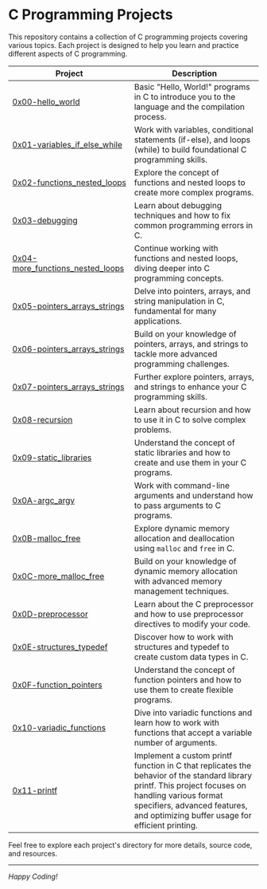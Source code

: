 # C Programming Projects

This repository contains a collection of C programming projects covering various topics. Each project is designed to help you learn and practice different aspects of C programming.

| Project | Description |
|---------|-------------|
| [0x00-hello_world](./0x00-hello_world) | Basic "Hello, World!" programs in C to introduce you to the language and the compilation process. |
| [0x01-variables_if_else_while](./0x01-variables_if_else_while) | Work with variables, conditional statements (if-else), and loops (while) to build foundational C programming skills. |
| [0x02-functions_nested_loops](./0x02-functions_nested_loops) | Explore the concept of functions and nested loops to create more complex programs. |
| [0x03-debugging](./0x03-debugging) | Learn about debugging techniques and how to fix common programming errors in C. |
| [0x04-more_functions_nested_loops](./0x04-more_functions_nested_loops) | Continue working with functions and nested loops, diving deeper into C programming concepts. |
| [0x05-pointers_arrays_strings](./0x05-pointers_arrays_strings) | Delve into pointers, arrays, and string manipulation in C, fundamental for many applications. |
| [0x06-pointers_arrays_strings](./0x06-pointers_arrays_strings) | Build on your knowledge of pointers, arrays, and strings to tackle more advanced programming challenges. |
| [0x07-pointers_arrays_strings](./0x07-pointers_arrays_strings) | Further explore pointers, arrays, and strings to enhance your C programming skills. |
| [0x08-recursion](./0x08-recursion) | Learn about recursion and how to use it in C to solve complex problems. |
| [0x09-static_libraries](./0x09-static_libraries) | Understand the concept of static libraries and how to create and use them in your C programs. |
| [0x0A-argc_argv](./0x0A-argc_argv) | Work with command-line arguments and understand how to pass arguments to C programs. |
| [0x0B-malloc_free](./0x0B-malloc_free) | Explore dynamic memory allocation and deallocation using `malloc` and `free` in C. |
| [0x0C-more_malloc_free](./0x0C-more_malloc_free) | Build on your knowledge of dynamic memory allocation with advanced memory management techniques. |
| [0x0D-preprocessor](./0x0D-preprocessor) | Learn about the C preprocessor and how to use preprocessor directives to modify your code. |
| [0x0E-structures_typedef](./0x0E-structures_typedef) | Discover how to work with structures and typedef to create custom data types in C. |
| [0x0F-function_pointers](./0x0F-function_pointers) | Understand the concept of function pointers and how to use them to create flexible programs. |
| [0x10-variadic_functions](./0x10-variadic_functions) | Dive into variadic functions and learn how to work with functions that accept a variable number of arguments. |
| [0x11-printf](./0x11-printf) |  Implement a custom printf function in C that replicates the behavior of the standard library printf. This project focuses on handling various format specifiers, advanced features, and optimizing buffer usage for efficient printing. |

Feel free to explore each project's directory for more details, source code, and resources.

---

_Happy Coding!_

